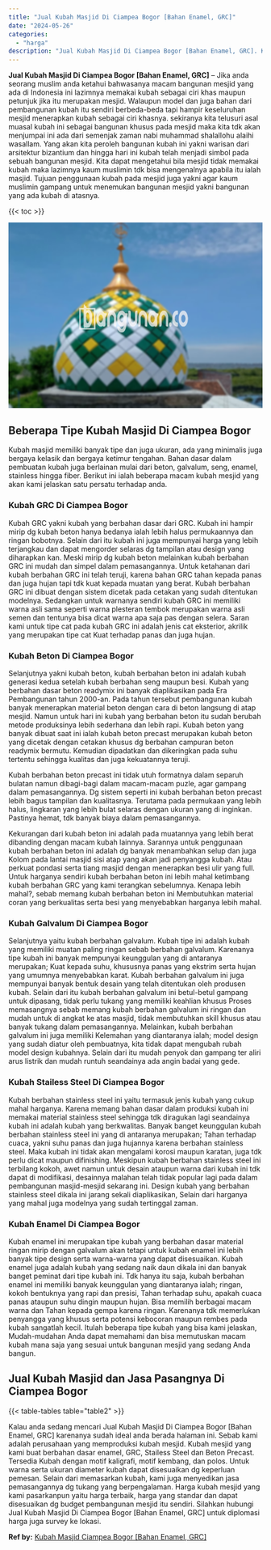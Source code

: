 ```yaml
---
title: "Jual Kubah Masjid Di Ciampea Bogor [Bahan Enamel, GRC]"
date: "2024-05-26"
categories: 
  - "harga"
description: "Jual Kubah Masjid Di Ciampea Bogor [Bahan Enamel, GRC]. Kalau anda sedang mencari Jual Kubah Masjid Di Ciampea Bogor [Bahan Enamel, GRC] karenanya sudah id..."
---
```


**Jual Kubah Masjid Di Ciampea Bogor \[Bahan Enamel, GRC\]** – Jika anda seorang muslim anda ketahui bahwasanya macam bangunan mesjid yang ada di Indonesia ini lazimnya memakai kubah sebagai ciri khas maupun petunjuk jika itu merupakan mesjid. Walaupun model dan juga bahan dari pembangunan kubah itu sendiri berbeda-beda tapi hampir keseluruhan mesjid menerapkan kubah sebagai ciri khasnya. sekiranya kita telusuri asal muasal kubah ini sebagai bangunan khusus pada mesjid maka kita tdk akan menjumpai ini ada dari semenjak zaman nabi muhammad shalallohu alaihi wasallam. Yang akan kita peroleh bangunan kubah ini yakni warisan dari arsitektur bizantium dan hingga hari ini kubah telah menjadi simbol pada sebuah bangunan mesjid. Kita dapat mengetahui bila mesjid tidak memakai kubah maka lazimnya kaum muslimin tdk bisa mengenalnya apabila itu ialah masjid. Tujuan penggunaan kubah pada mesjid juga yakni agar kaum muslimin gampang untuk menemukan bangunan mesjid yakni bangunan yang ada kubah di atasnya.

{{< toc >}}

![Jual Kubah Masjid Di Ciampea Bogor [Bahan Enamel, GRC]](/images/jual-kubah-masjid-10.png)

## Beberapa Tipe Kubah Masjid Di Ciampea Bogor

Kubah masjid memiliki banyak tipe dan juga ukuran, ada yang minimalis juga bergaya kelasik dan bergaya ketimur tengahan. Bahan dasar dalam pembuatan kubah juga berlainan mulai dari beton, galvalum, seng, enamel, stainless hingga fiber. Berikut ini ialah beberapa macam kubah mesjid yang akan kami jelaskan satu persatu terhadap anda.

### Kubah GRC Di Ciampea Bogor

Kubah GRC yakni kubah yang berbahan dasar dari GRC. Kubah ini hampir mirip dg kubah beton hanya bedanya ialah lebih halus permukaannya dan ringan bobotnya. Selain dari itu kubah ini juga mempunyai harga yang lebih terjangkau dan dapat mengorder selaras dg tampilan atau design yang diharapkan kan. Meski mirip dg kubah beton melainkan kubah berbahan GRC ini mudah dan simpel dalam pemasangannya. Untuk ketahanan dari kubah berbahan GRC ini telah teruji, karena bahan GRC tahan kepada panas dan juga hujan tapi tdk kuat kepada muatan yang berat. Kubah berbahan GRC ini dibuat dengan sistem dicetak pada cetakan yang sudah ditentukan modelnya. Sedangkan untuk warnanya sendiri kubah GRC ini memiliki warna asli sama seperti warna plesteran tembok merupakan warna asli semen dan tentunya bisa dicat warna apa saja pas dengan selera. Saran kami untuk tipe cat pada kubah GRC ini adalah jenis cat eksterior, akrilik yang merupakan tipe cat Kuat terhadap panas dan juga hujan.

### Kubah Beton Di Ciampea Bogor

Selanjutnya yakni kubah beton, kubah berbahan beton ini adalah kubah generasi kedua setelah kubah berbahan seng maupun besi. Kubah yang berbahan dasar beton readymix ini banyak diaplikasikan pada Era Pembangunan tahun 2000-an. Pada tahun tersebut pembangunan kubah banyak menerapkan material beton dengan cara di beton langsung di atap mesjid. Namun untuk hari ini kubah yang berbahan beton itu sudah berubah metode produksinya lebih sederhana dan lebih rapi. Kubah beton yang banyak dibuat saat ini ialah kubah beton precast merupakan kubah beton yang dicetak dengan cetakan khusus dg berbahan campuran beton readymix bermutu. Kemudian dipadatkan dan dikeringkan pada suhu tertentu sehingga kualitas dan juga kekuatannya teruji.

Kubah berbahan beton precast ini tidak utuh formatnya dalam separuh bulatan namun dibagi-bagi dalam macam-macam puzle, agar gampang dalam pemasangannya. Dg sistem seperti ini kubah berbahan beton precast lebih bagus tampilan dan kualitasnya. Terutama pada permukaan yang lebih halus, lingkaran yang lebih bulat selaras dengan ukuran yang di inginkan. Pastinya hemat, tdk banyak biaya dalam pemasangannya.

Kekurangan dari kubah beton ini adalah pada muatannya yang lebih berat dibanding dengan macam kubah lainnya. Sarannya untuk penggunaan kubah berbahan beton ini adalah dg banyak menambahkan selup dan juga Kolom pada lantai masjid sisi atap yang akan jadi penyangga kubah. Atau perkuat pondasi serta tiang masjid dengan menerapkan besi ulir yang full. Untuk harganya sendiri kubah berbahan beton ini lebih mahal ketimbang kubah berbahan GRC yang kami terangkan sebelumnya. Kenapa lebih mahal?, sebab memang kubah berbahan beton ini Membutuhkan material coran yang berkualitas serta besi yang menyebabkan harganya lebih mahal.

### Kubah Galvalum Di Ciampea Bogor

Selanjutnya yaitu kubah berbahan galvalum. Kubah tipe ini adalah kubah yang memiliki muatan paling ringan sebab berbahan galvalum. Karenanya tipe kubah ini banyak mempunyai keunggulan yang di antaranya merupakan; Kuat kepada suhu, khususnya panas yang ekstrim serta hujan yang umumnya menyebabkan karat. Kubah berbahan galvalum ini juga mempunyai banyak bentuk desain yang telah ditentukan oleh produsen kubah. Selain dari itu kubah berbahan galvalum ini betul-betul gampang untuk dipasang, tidak perlu tukang yang memiliki keahlian khusus Proses memasangnya sebab memang kubah berbahan galvalum ini ringan dan mudah untuk di angkat ke atas masjid, tidak membutuhkan skill khusus atau banyak tukang dalam pemasangannya. Melainkan, kubah berbahan galvalum ini juga memiliki Kelemahan yang diantaranya ialah; model design yang sudah diatur oleh pembuatnya, kita tidak dapat mengubah rubah model design kubahnya. Selain dari itu mudah penyok dan gampang ter aliri arus listrik dan mudah runtuh seandainya ada angin badai yang gede.

### Kubah Stailess Steel Di Ciampea Bogor

Kubah berbahan stainless steel ini yaitu termasuk jenis kubah yang cukup mahal harganya. Karena memang bahan dasar dalam produksi kubah ini memakai material stainless steel sehingga tdk diragukan lagi seandainya kubah ini adalah kubah yang berkwalitas. Banyak banget keunggulan kubah berbahan stainless steel ini yang di antaranya merupakan; Tahan terhadap cuaca, yakni suhu panas dan juga hujannya karena berbahan stainless steel. Maka kubah ini tidak akan mengalami korosi maupun karatan, juga tdk perlu dicat maupun difinishing. Meskipun kubah berbahan stainless steel ini terbilang kokoh, awet namun untuk desain ataupun warna dari kubah ini tdk dapat di modifikasi, desainnya malahan telah tidak popular lagi pada dalam pembangunan masjid-mesjid sekarang ini. Design kubah yang berbahan stainless steel dikala ini jarang sekali diaplikasikan, Selain dari harganya yang mahal juga modelnya yang sudah tertinggal zaman.

### Kubah Enamel Di Ciampea Bogor

Kubah enamel ini merupakan tipe kubah yang berbahan dasar material ringan mirip dengan galvalum akan tetapi untuk kubah enamel ini lebih banyak tipe design serta warna-warna yang dapat disesuaikan. Kubah enamel juga adalah kubah yang sedang naik daun dikala ini dan banyak banget peminat dari tipe kubah ini. Tdk hanya itu saja, kubah berbahan enamel ini memiliki banyak keunggulan yang diantaranya ialah; ringan, kokoh bentuknya yang rapi dan presisi, Tahan terhadap suhu, apakah cuaca panas ataupun suhu dingin maupun hujan. Bisa memilih berbagai macam warna dan Tahan kepada gempa karena ringan. Karenanya tdk memerlukan penyangga yang khusus serta potensi kebocoran maupun rembes pada kubah sangatlah kecil. Itulah beberapa tipe kubah yang bisa kami jelaskan, Mudah-mudahan Anda dapat memahami dan bisa memutuskan macam kubah mana saja yang sesuai untuk bangunan mesjid yang sedang Anda bangun.

## Jual Kubah Masjid dan Jasa Pasangnya Di Ciampea Bogor

{{< table-tables table="table2" >}}

Kalau anda sedang mencari Jual Kubah Masjid Di Ciampea Bogor \[Bahan Enamel, GRC\] karenanya sudah ideal anda berada halaman ini. Sebab kami adalah perusahaan yang memproduksi kubah mesjid. Kubah mesjid yang kami buat berbahan dasar enamel, GRC, Stailess Steel dan Beton Precast. Tersedia Kubah dengan motif kaligrafi, motif kembang, dan polos. Untuk warna serta ukuran diameter kubah dapat disesuaikan dg keperluan pemesan. Selain dari memasarkan kubah, kami juga menyedikan jasa pemasangannya dg tukang yang berpengalaman. Harga kubah mesjid yang kami pasarkanpun yaitu harga terbaik, harga yang standar dan dapat disesuaikan dg budget pembangunan mesjid itu sendiri. Silahkan hubungi Jual Kubah Masjid Di Ciampea Bogor \[Bahan Enamel, GRC\] untuk diplomasi harga juga survey ke lokasi.

**Ref by:** [Kubah Masjid Ciampea Bogor [Bahan Enamel, GRC]](https://id.wikipedia.org/wiki/Kubah)

